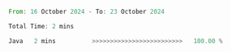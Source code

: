 <!--START_SECTION:waka-->

```rust
From: 16 October 2024 - To: 23 October 2024

Total Time: 2 mins

Java   2 mins          >>>>>>>>>>>>>>>>>>>>>>>>>   100.00 %
```

<!--END_SECTION:waka-->
